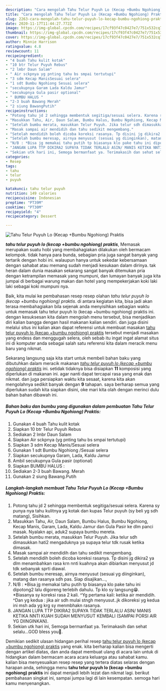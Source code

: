 ```yaml
---
description: "Cara mengolah Tahu Telur Puyuh Lo (Kecap +Bumbu Ngohiong) Praktis yang Lezat"
title: "Cara mengolah Tahu Telur Puyuh Lo (Kecap +Bumbu Ngohiong) Praktis yang Lezat"
slug: 2263-cara-mengolah-tahu-telur-puyuh-lo-kecap-bumbu-ngohiong-praktis-yang-lezat
date: 2020-11-17T11:44:27.772Z
image: https://img-global.cpcdn.com/recipes/17cf93f47c0427e7/751x532cq70/tahu-telur-puyuh-lo-kecap-bumbu-ngohiong-praktis-foto-resep-utama.jpg
thumbnail: https://img-global.cpcdn.com/recipes/17cf93f47c0427e7/751x532cq70/tahu-telur-puyuh-lo-kecap-bumbu-ngohiong-praktis-foto-resep-utama.jpg
cover: https://img-global.cpcdn.com/recipes/17cf93f47c0427e7/751x532cq70/tahu-telur-puyuh-lo-kecap-bumbu-ngohiong-praktis-foto-resep-utama.jpg
author: Minnie Harrison
ratingvalue: 4.8
reviewcount: 11
recipeingredient:
- "4 buah Tahu kulit kotak"
- "10 btr Telur Puyuh Rebus"
- "2 lmbr Daun Salam"
- " Air sckpnya yg pnting tahu bs smpai tertutupi"
- "3 sdm Kecap ManisSesuai selera"
- "1 sdt Bumbu Ngohiong Sesuai selera"
- "secukupnya Garam Lada Kaldu Jamur"
- "secukupnya Gula pasir optional"
- " BUMBU HALUS "
- "2-3 buah Bawang Merah"
- "2 siung BawangPutih"
recipeinstructions:
- "Potong tahu jd 2 sehingga membentuk segitiga/sesuai selera. Karena sy punya nya tahu kulitnya yg kotak dan kupas Telur puyuh (sy beli yg sdh matang), Sisihkan."
- "Masukkan Tahu, Air, Daun Salam, Bumbu Halus, Bumbu Ngohiong, Kecap Manis, Garam, Lada, Kaldu Jamur dan Gula Pasir ke dlm panci masak. Nyalakn api, aduk2 supaya bumbu mereta."
- "Setelah bumbu merata, masukkan Telur Puyuh. Jika telur sdh dimasukkan hati2 mengaduknya ya supaya telur tdk rusak ketika dimasak."
- "Masak sampai air mendidih dan tahu sedikit mengembang."
- "Setelah mendidih boleh dicoba koreksi rasanya. Tp disini jg dikira2 ya dlm menambahkan rasa krn nnti kuahnya akan dibiarkan menyusut jd tdk sebanyak sprti diawal."
- "Setelah bumbu meresap, airnya menyusut (sesuai yg diinginkan), matang dan rasanya sdh pas. Siap disajikan...,"
- "N/B : *Bisa jg memakai tahu putih tp biasanya klo pake tahu ini dipotong2 lalu digoreng terlebih dahulu. Tp klo sy langsung😁. *Biasanya sy koreksi rasa 2 kali. ^Yg pertama kali: ketika air mendidih. ^Dan yg kedua : jika air sdh mulai stngh menyusut..jk dikoreksi yg kedua ini msh ada yg krg sy menmbhakn rasanya."
- "JANGAN LUPA TTP DIKIRA2 SUPAYA TIDAK TERLALU ASIN/ MANIS KETIKA NNTI KUAH SUDAH MENYUSUT KEMBALI (SAMPAI PORSI AIR YG DIINGINKAN)."
- "Sekian utk hari ini, Semoga bermanfaat ya. Terimakasih dan sehat selalu...GOD bless you🤗."
categories:
- Resep
tags:
- tahu
- telur
- puyuh

katakunci: tahu telur puyuh 
nutrition: 149 calories
recipecuisine: Indonesian
preptime: "PT39M"
cooktime: "PT30M"
recipeyield: "4"
recipecategory: Dessert

---
```



![Tahu Telur Puyuh Lo (Kecap +Bumbu Ngohiong) Praktis](https://img-global.cpcdn.com/recipes/17cf93f47c0427e7/751x532cq70/tahu-telur-puyuh-lo-kecap-bumbu-ngohiong-praktis-foto-resep-utama.jpg)

<b><i>tahu telur puyuh lo (kecap +bumbu ngohiong) praktis</i></b>, Memasak merupakan suatu hobi yang membahagiakan dilakukan oleh bermacam kelompok. tidak hanya para bunda, sebagian pria juga sangat banyak yang tertarik dengan hobi ini. walaupun hanya untuk sekedar kebersamaan dengan sahabat atau memang sudah menjadi kesukaan dalam dirinya. tak heran dalam dunia masakan sekarang sangat banyak ditemukan pria dengan ketrampilan memasak yang mumpuni, dan lumayan banyak juga kita jumpai di berbagai warung makan dan hotel yang mempekerjakan koki laki laki sebagai koki mumpuni nya.



Baik, kita mulai ke pembahasan resep resep olahan <i>tahu telur puyuh lo (kecap +bumbu ngohiong) praktis</i>. di antara kegiatan kita, bisa jadi akan terasa membahagiakan bila sejenak anda menyisihkan sebagian waktu untuk memasak tahu telur puyuh lo (kecap +bumbu ngohiong) praktis ini. dengan kesuksesan kita dalam mengolah menu tersebut, bisa menjadikan diri kalian bangga dengan hasil makanan kalian sendiri. dan juga disini melalui situs ini kalian akan dapat referensi untuk membuat masakan <u>tahu telur puyuh lo (kecap +bumbu ngohiong) praktis</u> tersebut menjadi masakan yang endess dan menggugah selera, oleh sebab itu ingat ingat alamat situs ini di komputer anda sebagai salah satu referensi kita dalam meracik menu baru yang nikmat.


Sekarang langsung saja kita start untuk membeli bahan baku yang dibutuhkan dalam meracik makanan <u><i>tahu telur puyuh lo (kecap +bumbu ngohiong) praktis</i></u> ini. setidak tidaknya bisa disiapkan <b>11</b> komposisi yang diperlukan di makanan ini. agar nanti dapat tercapai rasa yang enak dan nikmat. dan juga persiapkan waktu kita sesaat, karena kita akan mengolahnya sedikit banyak dengan <b>9</b> tahapan. saya berharap semua yang diperlukan sudah kita siapkan disini, oke mari kita olah dengan merinci dulu bahan bahan dibawah ini.

<!--inarticleads1-->

##### Bahan baku dan bumbu yang digunakan dalam pembuatan Tahu Telur Puyuh Lo (Kecap +Bumbu Ngohiong) Praktis:

1. Gunakan 4 buah Tahu kulit kotak
1. Siapkan 10 btr Telur Puyuh Rebus
1. Sediakan 2 lmbr Daun Salam
1. Siapkan  Air sckpnya (yg pnting tahu bs smpai tertutupi)
1. Siapkan 3 sdm Kecap Manis/Sesuai selera
1. Gunakan 1 sdt Bumbu Ngohiong /Sesuai selera
1. Siapkan secukupnya Garam, Lada, Kaldu Jamur
1. Ambil secukupnya Gula pasir (optional)
1. Siapkan  BUMBU HALUS :
1. Sediakan 2-3 buah Bawang. Merah
1. Gunakan 2 siung Bawang.Putih




<!--inarticleads2-->

##### Langkah-langkah membuat Tahu Telur Puyuh Lo (Kecap +Bumbu Ngohiong) Praktis:

1. Potong tahu jd 2 sehingga membentuk segitiga/sesuai selera. Karena sy punya nya tahu kulitnya yg kotak dan kupas Telur puyuh (sy beli yg sdh matang), Sisihkan.
1. Masukkan Tahu, Air, Daun Salam, Bumbu Halus, Bumbu Ngohiong, Kecap Manis, Garam, Lada, Kaldu Jamur dan Gula Pasir ke dlm panci masak. Nyalakn api, aduk2 supaya bumbu mereta.
1. Setelah bumbu merata, masukkan Telur Puyuh. Jika telur sdh dimasukkan hati2 mengaduknya ya supaya telur tdk rusak ketika dimasak.
1. Masak sampai air mendidih dan tahu sedikit mengembang.
1. Setelah mendidih boleh dicoba koreksi rasanya. Tp disini jg dikira2 ya dlm menambahkan rasa krn nnti kuahnya akan dibiarkan menyusut jd tdk sebanyak sprti diawal.
1. Setelah bumbu meresap, airnya menyusut (sesuai yg diinginkan), matang dan rasanya sdh pas. Siap disajikan...,
1. N/B : *Bisa jg memakai tahu putih tp biasanya klo pake tahu ini dipotong2 lalu digoreng terlebih dahulu. Tp klo sy langsung😁. *Biasanya sy koreksi rasa 2 kali. ^Yg pertama kali: ketika air mendidih. ^Dan yg kedua : jika air sdh mulai stngh menyusut..jk dikoreksi yg kedua ini msh ada yg krg sy menmbhakn rasanya.
1. JANGAN LUPA TTP DIKIRA2 SUPAYA TIDAK TERLALU ASIN/ MANIS KETIKA NNTI KUAH SUDAH MENYUSUT KEMBALI (SAMPAI PORSI AIR YG DIINGINKAN).
1. Sekian utk hari ini, Semoga bermanfaat ya. Terimakasih dan sehat selalu...GOD bless you🤗.




Demikian sedikit ulasan hidangan perihal resep <u>tahu telur puyuh lo (kecap +bumbu ngohiong) praktis</u> yang enak. kita berharap kalian bisa mengerti dengan artikel diatas, dan anda dapat membuat ulang di acara lain untuk di hidangkan dalam bermacam acara acara keluarga atau sahabat kamu. kalian bisa menyesuaikan resep resep yang tertera diatas selaras dengan harapan anda, sehingga menu <b>tahu telur puyuh lo (kecap +bumbu ngohiong) praktis</b> ini dapat menjadi lebih lezat dan nikmat lagi. berikut pembahasan singkat ini, sampai jumpa lagi di lain kesempatan. semoga hari kamu menyenangkan.
